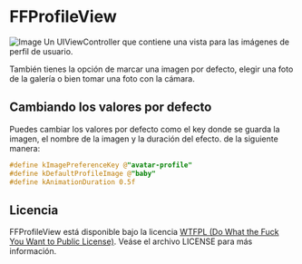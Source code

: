 FFProfileView
===============

![Image](http://cl.ly/image/1G232U0C0T2E/Mockup.jpg)
Un UIViewController que contiene una vista para las imágenes de perfil de usuario.

También tienes la opción de marcar una imagen por defecto, elegir una foto de la galería o bien tomar una foto con la cámara.

## Cambiando los valores por defecto

Puedes cambiar los valores por defecto como el key donde se guarda la imagen, el nombre de la imagen y la duración del efecto. de la siguiente manera:

``` objective-c
#define kImagePreferenceKey @"avatar-profile"
#define kDefaultProfileImage @"baby"
#define kAnimationDuration 0.5f
```

## Licencia

FFProfileView está disponible bajo la licencia [WTFPL (Do What the Fuck You Want to Public License)](http://www.wtfpl.net/about/). Veáse el archivo LICENSE para más información.
